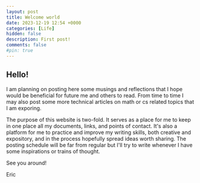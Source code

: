 ```yaml
---
layout: post
title: Welcome world
date: 2023-12-19 12:54 +0000
categories: [Life]
hidden: false
description: First post!
comments: false
#pin: true
---
```


## Hello!

I am planning on posting here some musings and reflections that I hope would be beneficial for future me and others to read.
From time to time I may also post some more technical articles on math or cs related topics that I am exporing.

The purpose of this website is two-fold. It serves as a place for me to keep in one place all my documents, links, and points of contact.
It's also a platform for me to practice and improve my writing skills, both creative and expository, 
and in the process hopefully spread ideas worth sharing.
The posting schedule will be far from regular but I'll try to write whenever I have some inspirations or trains of thought.

See you around!

Eric